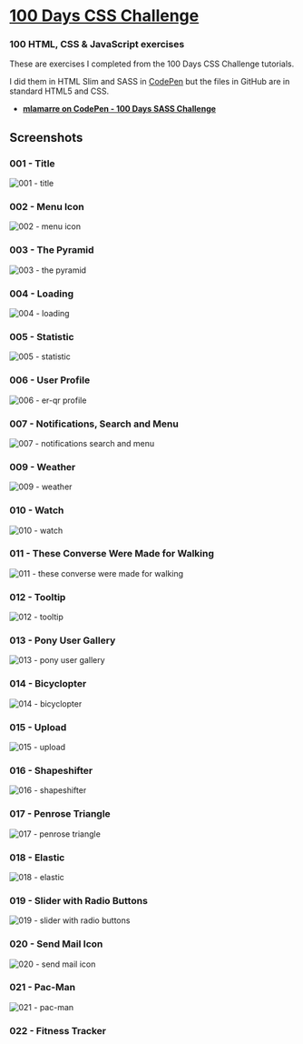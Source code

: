 # [100 Days CSS Challenge](https://100dayscss.com/)

### 100 HTML, CSS &amp; JavaScript exercises

These are exercises I completed from the 100 Days CSS Challenge tutorials.

I did them in HTML Slim and SASS in [CodePen](https://codepen.io/) but the files in GitHub are in standard HTML5 and CSS.
* **[mlamarre on CodePen - 100 Days SASS Challenge](https://codepen.io/collection/XBpgMZ/)**

## Screenshots

### 001 - Title

![001 - title](https://user-images.githubusercontent.com/18417244/38813492-5e07251a-418f-11e8-829a-ffd1d1db6470.png)

### 002 - Menu Icon

![002 - menu icon](https://user-images.githubusercontent.com/18417244/38813494-5e361b90-418f-11e8-898e-039e97debf7d.gif)

### 003 - The Pyramid

![003 - the pyramid](https://user-images.githubusercontent.com/18417244/38813495-5e63196a-418f-11e8-8edb-30090a9df0f5.gif)

### 004 - Loading

![004 - loading](https://user-images.githubusercontent.com/18417244/38813496-5e8ec9c0-418f-11e8-99a3-c3dede19a889.gif)

### 005 - Statistic

![005 - statistic](https://user-images.githubusercontent.com/18417244/38813497-5ed086b2-418f-11e8-9d4b-3c25d3ab572d.gif)

### 006 - User Profile

![006 - er-qr profile](https://user-images.githubusercontent.com/18417244/38813498-5f22c0b2-418f-11e8-99e3-c7f9bb9bd55f.gif)

### 007 - Notifications, Search and Menu

![007 - notifications search and menu](https://user-images.githubusercontent.com/18417244/38813499-5f50103a-418f-11e8-8eb5-9911e92eeb62.gif)

### 009 - Weather

![009 - weather](https://user-images.githubusercontent.com/18417244/38813500-5f7d0824-418f-11e8-8cb1-4fa8ca748694.gif)

### 010 - Watch

![010 - watch](https://user-images.githubusercontent.com/18417244/38813501-5fa95104-418f-11e8-9523-e21b5d59c503.gif)

### 011 - These Converse Were Made for Walking

![011 - these converse were made for walking](https://user-images.githubusercontent.com/18417244/38813504-5fdc4b7c-418f-11e8-89ea-67f95e5e17e3.gif)

### 012 - Tooltip

![012 - tooltip](https://user-images.githubusercontent.com/18417244/38813506-600b64d4-418f-11e8-93f4-916a893d7977.gif)

### 013 - Pony User Gallery

![013 - pony user gallery](https://user-images.githubusercontent.com/18417244/38813508-6037f7e2-418f-11e8-916b-3be2432b7d7a.gif)

### 014 - Bicyclopter

![014 - bicyclopter](https://user-images.githubusercontent.com/18417244/38813510-60685c20-418f-11e8-9cd2-43514b4cf820.gif)

### 015 - Upload

![015 - upload](https://user-images.githubusercontent.com/18417244/38813511-6097a84a-418f-11e8-8300-ecc2cd55cc43.gif)

### 016 - Shapeshifter

![016 - shapeshifter](https://user-images.githubusercontent.com/18417244/38813512-60c7f554-418f-11e8-9b75-825af12d153d.gif)

### 017 - Penrose Triangle

![017 - penrose triangle](https://user-images.githubusercontent.com/18417244/38813514-60f5f3b4-418f-11e8-9907-a86cc50e9167.gif)

### 018 - Elastic

![018 - elastic](https://user-images.githubusercontent.com/18417244/38813515-612474c8-418f-11e8-9c4e-7d33542b8d9b.gif)

### 019 - Slider with Radio Buttons

![019 - slider with radio buttons](https://user-images.githubusercontent.com/18417244/38813516-6151c8ec-418f-11e8-971c-6fbad0d1794a.gif)

### 020 - Send Mail Icon

![020 - send mail icon](https://user-images.githubusercontent.com/18417244/38813517-6180e94c-418f-11e8-8de1-b6a3253adeb9.gif)

### 021 - Pac-Man

![021 - pac-man](https://user-images.githubusercontent.com/18417244/38813518-61b0575e-418f-11e8-9b31-bc3405f5988f.gif)

### 022 - Fitness Tracker
